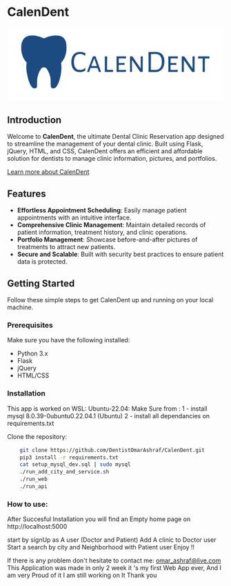 # CalenDent

![CalenDent Logo](web/static/images/MAIN_LOGO.png)

## Introduction

Welcome to **CalenDent**, the ultimate Dental Clinic Reservation app designed to streamline the management of your dental clinic. Built using Flask, jQuery, HTML, and CSS, CalenDent offers an efficient and affordable solution for dentists to manage clinic information, pictures, and portfolios.

[Learn more about CalenDent](https://www.dentistomarashraf.tech/about)

## Features

- **Effortless Appointment Scheduling**: Easily manage patient appointments with an intuitive interface.
- **Comprehensive Clinic Management**: Maintain detailed records of patient information, treatment history, and clinic operations.
- **Portfolio Management**: Showcase before-and-after pictures of treatments to attract new patients.
- **Secure and Scalable**: Built with security best practices to ensure patient data is protected.

## Getting Started

Follow these simple steps to get CalenDent up and running on your local machine.

### Prerequisites

Make sure you have the following installed:

- Python 3.x
- Flask
- jQuery
- HTML/CSS

### Installation

This app is worked on WSL: Ubuntu-22.04:
Make Sure from :
	1 - install mysql 8.0.39-0ubuntu0.22.04.1 (Ubuntu)
	2 - install all dependancies on requirements.txt

Clone the repository:

```bash
	git clone https://github.com/DentistOmarAshraf/CalenDent.git
	pip3 install -r requirements.txt
	cat setup_mysql_dev.sql | sudo mysql
	./run_add_city_and_service.sh
	./run_web
	./run_api
```

### How to use:

After Succesful Installation you will find an Empty home page
on http://localhost:5000

start by signUp as A user (Doctor and Patient)
Add A clinic to Doctor user
Start a search by city and Neighborhood with Patient user
Enjoy !!

If there is any problem don't hesitate to contact me: omar_ashraf@live.com
This Application was made in only 2 week
it 's my first Web App ever, And I am very Proud of it
I am still working on It
Thank you
